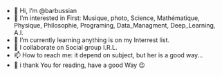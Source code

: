 - 👋 Hi, I’m @barbussian
- 👀 I’m interested in First: Musique, photo, Science, Mathématique, Physique, Philosophie, Programing, Data_Managment, Deep_Learning, A.I.
- 🌱 I’m currently learning anything is on my Interrest list.
- 💞️ I collaborate on Social group I.R.L.
- 📫 How to reach me: it depend on subject, but her is a good way...
- 🤝 i thank You for reading, have a good Way 😉

<!---
barbussian/barbussian is a ✨ special ✨ repository because its `README.md` (this file) appears on your GitHub profile.
You can click the Preview link to take a look at your changes.
--->

